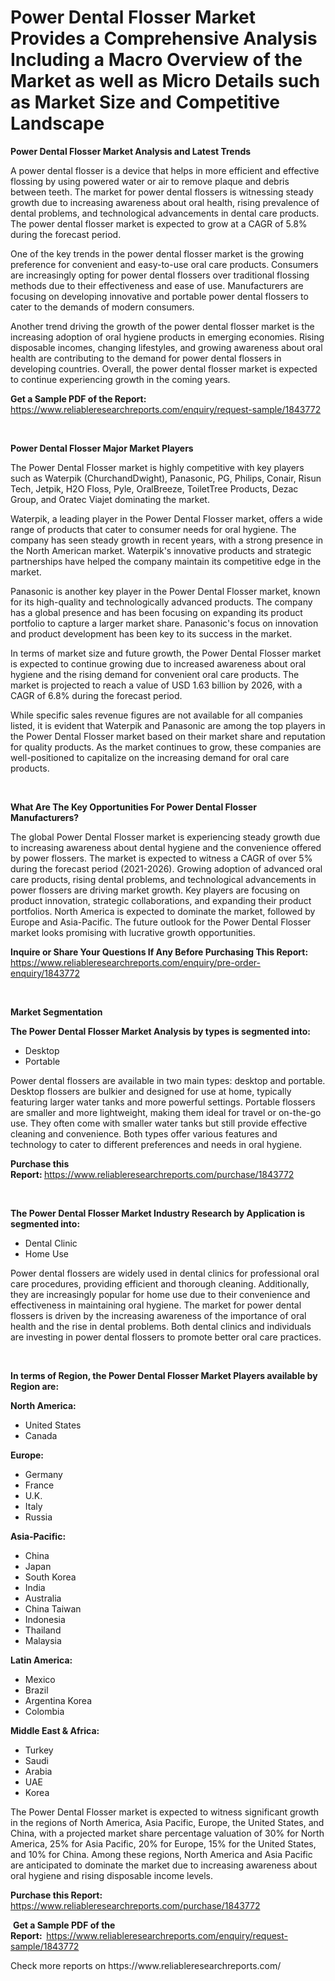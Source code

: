 <p><h1>Power Dental Flosser Market Provides a Comprehensive Analysis Including a Macro Overview of the Market as well as Micro Details such as Market Size and Competitive Landscape</h1></p><p><strong>Power Dental Flosser Market Analysis and Latest Trends</strong></p>
<p><p>A power dental flosser is a device that helps in more efficient and effective flossing by using powered water or air to remove plaque and debris between teeth. The market for power dental flossers is witnessing steady growth due to increasing awareness about oral health, rising prevalence of dental problems, and technological advancements in dental care products. The power dental flosser market is expected to grow at a CAGR of 5.8% during the forecast period.</p><p>One of the key trends in the power dental flosser market is the growing preference for convenient and easy-to-use oral care products. Consumers are increasingly opting for power dental flossers over traditional flossing methods due to their effectiveness and ease of use. Manufacturers are focusing on developing innovative and portable power dental flossers to cater to the demands of modern consumers.</p><p>Another trend driving the growth of the power dental flosser market is the increasing adoption of oral hygiene products in emerging economies. Rising disposable incomes, changing lifestyles, and growing awareness about oral health are contributing to the demand for power dental flossers in developing countries. Overall, the power dental flosser market is expected to continue experiencing growth in the coming years.</p></p>
<p><strong>Get a Sample PDF of the Report:&nbsp;</strong> <a href="https://www.reliableresearchreports.com/enquiry/request-sample/1843772">https://www.reliableresearchreports.com/enquiry/request-sample/1843772</a></p>
<p>&nbsp;</p>
<p><strong>Power Dental Flosser Major Market Players</strong></p>
<p><p>The Power Dental Flosser market is highly competitive with key players such as Waterpik (ChurchandDwight), Panasonic, PG, Philips, Conair, Risun Tech, Jetpik, H2O Floss, Pyle, OralBreeze, ToiletTree Products, Dezac Group, and Oratec Viajet dominating the market. </p><p>Waterpik, a leading player in the Power Dental Flosser market, offers a wide range of products that cater to consumer needs for oral hygiene. The company has seen steady growth in recent years, with a strong presence in the North American market. Waterpik's innovative products and strategic partnerships have helped the company maintain its competitive edge in the market.</p><p>Panasonic is another key player in the Power Dental Flosser market, known for its high-quality and technologically advanced products. The company has a global presence and has been focusing on expanding its product portfolio to capture a larger market share. Panasonic's focus on innovation and product development has been key to its success in the market.</p><p>In terms of market size and future growth, the Power Dental Flosser market is expected to continue growing due to increased awareness about oral hygiene and the rising demand for convenient oral care products. The market is projected to reach a value of USD 1.63 billion by 2026, with a CAGR of 6.8% during the forecast period.</p><p>While specific sales revenue figures are not available for all companies listed, it is evident that Waterpik and Panasonic are among the top players in the Power Dental Flosser market based on their market share and reputation for quality products. As the market continues to grow, these companies are well-positioned to capitalize on the increasing demand for oral care products.</p></p>
<p>&nbsp;</p>
<p><strong>What Are The Key Opportunities For Power Dental Flosser Manufacturers?</strong></p>
<p><p>The global Power Dental Flosser market is experiencing steady growth due to increasing awareness about dental hygiene and the convenience offered by power flossers. The market is expected to witness a CAGR of over 5% during the forecast period (2021-2026). Growing adoption of advanced oral care products, rising dental problems, and technological advancements in power flossers are driving market growth. Key players are focusing on product innovation, strategic collaborations, and expanding their product portfolios. North America is expected to dominate the market, followed by Europe and Asia-Pacific. The future outlook for the Power Dental Flosser market looks promising with lucrative growth opportunities.</p></p>
<p><strong>Inquire or Share Your Questions If Any Before Purchasing This Report:</strong> <a href="https://www.reliableresearchreports.com/enquiry/pre-order-enquiry/1843772">https://www.reliableresearchreports.com/enquiry/pre-order-enquiry/1843772</a></p>
<p>&nbsp;</p>
<p><strong>Market Segmentation</strong></p>
<p><strong>The Power Dental Flosser Market Analysis by types is segmented into:</strong></p>
<p><ul><li>Desktop</li><li>Portable</li></ul></p>
<p><p>Power dental flossers are available in two main types: desktop and portable. Desktop flossers are bulkier and designed for use at home, typically featuring larger water tanks and more powerful settings. Portable flossers are smaller and more lightweight, making them ideal for travel or on-the-go use. They often come with smaller water tanks but still provide effective cleaning and convenience. Both types offer various features and technology to cater to different preferences and needs in oral hygiene.</p></p>
<p><strong>Purchase this Report:&nbsp;</strong><a href="https://www.reliableresearchreports.com/purchase/1843772">https://www.reliableresearchreports.com/purchase/1843772</a></p>
<p>&nbsp;</p>
<p><strong>The Power Dental Flosser Market Industry Research by Application is segmented into:</strong></p>
<p><ul><li>Dental Clinic</li><li>Home Use</li></ul></p>
<p><p>Power dental flossers are widely used in dental clinics for professional oral care procedures, providing efficient and thorough cleaning. Additionally, they are increasingly popular for home use due to their convenience and effectiveness in maintaining oral hygiene. The market for power dental flossers is driven by the increasing awareness of the importance of oral health and the rise in dental problems. Both dental clinics and individuals are investing in power dental flossers to promote better oral care practices.</p></p>
<p>&nbsp;</p>
<p><strong>In terms of Region, the Power Dental Flosser Market Players available by Region are:</strong></p>
<p>
    <p> <strong> North America: </strong>
        <ul>
            <li>United States</li>
            <li>Canada</li>
        </ul>
        </p> 
    <p> <strong> Europe: </strong>
        <ul>
            <li>Germany</li>
            <li>France</li>
            <li>U.K.</li>
            <li>Italy</li>
            <li>Russia</li>
        </ul>
        </p> 
    <p> <strong> Asia-Pacific: </strong>
        <ul>
            <li>China</li>
            <li>Japan</li>
            <li>South Korea</li>
            <li>India</li>
            <li>Australia</li>
            <li>China Taiwan</li>
            <li>Indonesia</li>
            <li>Thailand</li>
            <li>Malaysia</li>
        </ul>
        </p> 
    <p> <strong> Latin America: </strong>
        <ul>
            <li>Mexico</li>
            <li>Brazil</li>
            <li>Argentina Korea</li>
            <li>Colombia</li>
        </ul>
        </p> 
    <p> <strong> Middle East & Africa: </strong>
        <ul>
            <li>Turkey</li>
            <li>Saudi</li>
            <li>Arabia</li>
            <li>UAE</li>
            <li>Korea</li>
        </ul>
    </p>
    </p>
<p><p>The Power Dental Flosser market is expected to witness significant growth in the regions of North America, Asia Pacific, Europe, the United States, and China, with a projected market share percentage valuation of 30% for North America, 25% for Asia Pacific, 20% for Europe, 15% for the United States, and 10% for China. Among these regions, North America and Asia Pacific are anticipated to dominate the market due to increasing awareness about oral hygiene and rising disposable income levels.</p></p>
<p><strong>Purchase this Report: </strong><a href="https://www.reliableresearchreports.com/purchase/1843772">https://www.reliableresearchreports.com/purchase/1843772</a></p>
<p>&nbsp;<strong>Get a Sample PDF of the Report:&nbsp;&nbsp;</strong><a href="https://www.reliableresearchreports.com/enquiry/request-sample/1843772">https://www.reliableresearchreports.com/enquiry/request-sample/1843772</a></p>
<p><strong></strong></p>
<p>Check more reports on https://www.reliableresearchreports.com/</p>